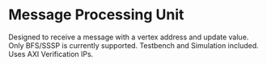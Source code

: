 # Message Processing Unit
Designed to receive a message with a vertex address and update value. Only BFS/SSSP is currently supported. Testbench and Simulation included. Uses AXI Verification IPs.

